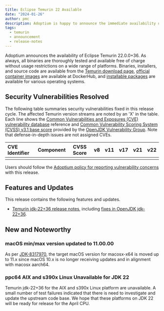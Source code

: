```yaml
---
title: Eclipse Temurin 22 Available
date: "2024-01-26"
author: pmc
description: Adoptium is happy to announce the immediate availability of Eclipse Temurin 22.0.0+36. As always, all binaries are thoroughly tested and available free of charge without usage restrictions on a wide range of platforms.
tags:
  - temurin
  - announcement
  - release-notes
---
```


Adoptium announces the availability of Eclipse Temurin 22.0.0+36. As always, all binaries are thoroughly tested and available free of charge without usage restrictions on a wide range of platforms. Binaries, installers, and source code are available from the [Temurin download page](https://adoptium.net/temurin/releases), [official container images](https://hub.docker.com/_/eclipse-temurin) are available at DockerHub, and [installable packages](https://adoptium.net/installation/) are available for various operating systems.

## Security Vulnerabilities Resolved

The following table summaries security vulnerabilities fixed in this release cycle. The affected Temurin version streams are noted by an 'X' in the table. Each line shows the [Common Vulnerabilities and Exposures (CVE) vulnerability database](https://nvd.nist.gov/vuln) reference and [Common Vulnerability Scoring System (CVSS) v3.1 base score](https://www.first.org/cvss/v3.1/specification-document) provided by the [OpenJDK Vulnerability Group](https://openjdk.org/groups/vulnerability/). Note that defense-in-depth issues are not assigned CVEs.

| CVE Identifier  | Component | CVSS Score | v8 | v11 | v17 | v21 | v22 |
| :---                                                              | :---                |  :----:      |  :----:   | :----:     | :----:     | :----:     | :----:     |
|  |      |   |           |            |            |            |

Users should follow the [Adoptium policy for reporting vulnerability concerns](https://github.com/adoptium/adoptium/security/policy#security-policies-and-procedures) with this release.

## Features and Updates

This release contains the following features and updates.

* [Temurin jdk-22+36 release notes](https://adoptium.net/temurin/release-notes/?version=jdk-22+36), including [fixes in OpenJDK jdk-22+36](https://bugs.openjdk.org/browse/JDK-8325999?jql=project%20%3D%20JDK%20AND%20fixVersion%20%3D%2022%20AND%20status%20%3D%20Resolved).

## New and Noteworthy

### macOS min/max version updated to 11.00.00

As per [JDK-8317970](https://bugs.openjdk.org/browse/JDK-8317970), the target macOS version for macosx-x64 is moved up to 11.x since macOS 10.x is no longer receiving updates and in alignment with macosx aarch64.

### ppc64 AIX and s390x Linux Unavailable for JDK 22

Temurin jdk-22+36 for the AIX and s390x Linux platform are unavailable.  A small number of test failures indicated that there is need to investigate and update the upstream code base.  We hope that these platforms on JDK 22 will be ready for release for the April CPU.
